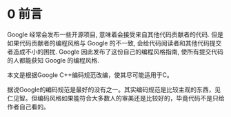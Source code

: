 # 0 前言

Google 经常会发布一些开源项目, 意味着会接受来自其他代码贡献者的代码. 但是如果代码贡献者的编程风格与 Google 的不一致, 会给代码阅读者和其他代码提交者造成不小的困扰. Google 因此发布了这份自己的编程风格指南, 使所有提交代码的人都能获知 Google 的编程风格.

本文是根据Google C++编码规范改编，使其尽可能适用于C。

据说Google的编码规范是最好的没有之一。其实编码规范是比较主观的东西，见仁见智。但编码风格如果能符合大多数人的审美还是比较好的，毕竟代码不是只给作者自己看的。
